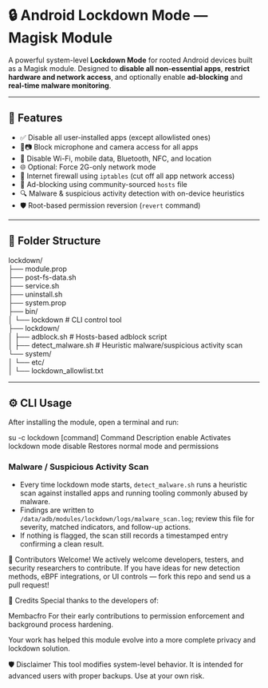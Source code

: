 # 🔒 Android Lockdown Mode — Magisk Module

A powerful system-level **Lockdown Mode** for rooted Android devices built as a Magisk module. Designed to **disable all non-essential apps**, **restrict hardware and network access**, and optionally enable **ad-blocking** and **real-time malware monitoring**.

---

## 🚀 Features

- ✅ Disable all user-installed apps (except allowlisted ones)
- 🎤📷 Block microphone and camera access for all apps
- 📡 Disable Wi-Fi, mobile data, Bluetooth, NFC, and location
- 🌐 Optional: Force 2G-only network mode
- 🚫 Internet firewall using `iptables` (cut off all app network access)
- 📛 Ad-blocking using community-sourced `hosts` file
- 🔍 Malware & suspicious activity detection with on-device heuristics
- 🛡️ Root-based permission reversion (`revert` command)

---

## 📁 Folder Structure

lockdown/<br>
├── module.prop<br>
├── post-fs-data.sh<br>
├── service.sh<br>
├── uninstall.sh<br>
├── system.prop<br>
├── bin/<br>
│ └── lockdown # CLI control tool<br>
├── lockdown/<br>
│ ├── adblock.sh # Hosts-based adblock script<br>
│ ├── detect_malware.sh # Heuristic malware/suspicious activity scan<br>
└── system/<br>
│ └── etc/<br>
│   └── lockdown_allowlist.txt<br>


---

## ⚙️ CLI Usage

After installing the module, open a terminal and run:

su -c lockdown [command]
Command	        Description
enable	        Activates lockdown mode
disable        	Restores normal mode and permissions

### Malware / Suspicious Activity Scan

- Every time lockdown mode starts, `detect_malware.sh` runs a heuristic scan against installed apps and running tooling commonly abused by malware.
- Findings are written to `/data/adb/modules/lockdown/logs/malware_scan.log`; review this file for severity, matched indicators, and follow-up actions.
- If nothing is flagged, the scan still records a timestamped entry confirming a clean result.

🤝 Contributors Welcome!
We actively welcome developers, testers, and security researchers to contribute. If you have ideas for new detection methods, eBPF integrations, or UI controls — fork this repo and send us a pull request!

🙏 Credits
Special thanks to the developers of:

Membacfro
For their early contributions to permission enforcement and background process hardening.

Your work has helped this module evolve into a more complete privacy and lockdown solution.

🛡️ Disclaimer
This tool modifies system-level behavior. It is intended for advanced users with proper backups. Use at your own risk.
